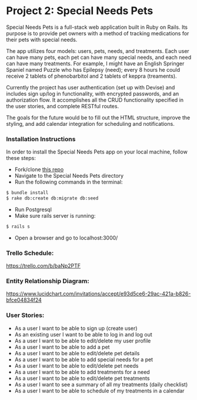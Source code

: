 # Project 2: Special Needs Pets


Special Needs Pets is a full-stack web application built in Ruby on Rails. Its purpose is to provide pet owners with a method of tracking medications for their pets with special needs.

The app utilizes four models: users, pets, needs, and treatments. Each user can have many pets, each pet can have many special needs, and each need can have many treatments. For example, I might have an English Springer Spaniel named Puzzle who has Epilepsy (need); every 8 hours he could receive 2 tablets of phenobarbitol and 2 tablets of keppra (treaments).

Currently the project has user authentication (set up with Devise) and includes sign up/log in functionality, with encrypted passwords, and an authorization flow. It accomplishes all the CRUD functionality specified in the user stories, and complete RESTful routes.

The goals for the future would be to fill out the HTML structure, improve the styling, and add calendar integration for scheduling and notifications.


### Installation Instructions

In order to install the Special Needs Pets app on your local machine, follow these steps:

* Fork/clone [this repo](https://github.com/puzzleboks/Special_Needs_Pets)
* Navigate to the Special Needs Pets directory
* Run the following commands in the terminal:
```bash
$ bundle install
$ rake db:create db:migrate db:seed
```
* Run Postgresql
* Make sure rails server is running:
```bash
$ rails s
```
* Open a browser and go to localhost:3000/


### Trello Schedule:

https://trello.com/b/baNp2PTF


### Entity Relationship Diagram:

https://www.lucidchart.com/invitations/accept/e93d5ce6-29ac-421a-b826-bfce04834f24


### User Stories:

* As a user I want to be able to sign up (create user)
* As an existing user I want to be able to log in and log out
* As a user I want to be able to edit/delete my user profile
* As a user I want to be able to add a pet
* As a user I want to be able to edit/delete pet details
* As a user I want to be able to add special needs for a pet
* As a user I want to be able to edit/delete pet needs
* As a user I want to be able to add treatments for a need
* As a user I want to be able to edit/delete pet treatments
* As a user I want to see a summary of all my treatments (daily checklist)
* As a user I want to be able to schedule of my treatments in a calendar
